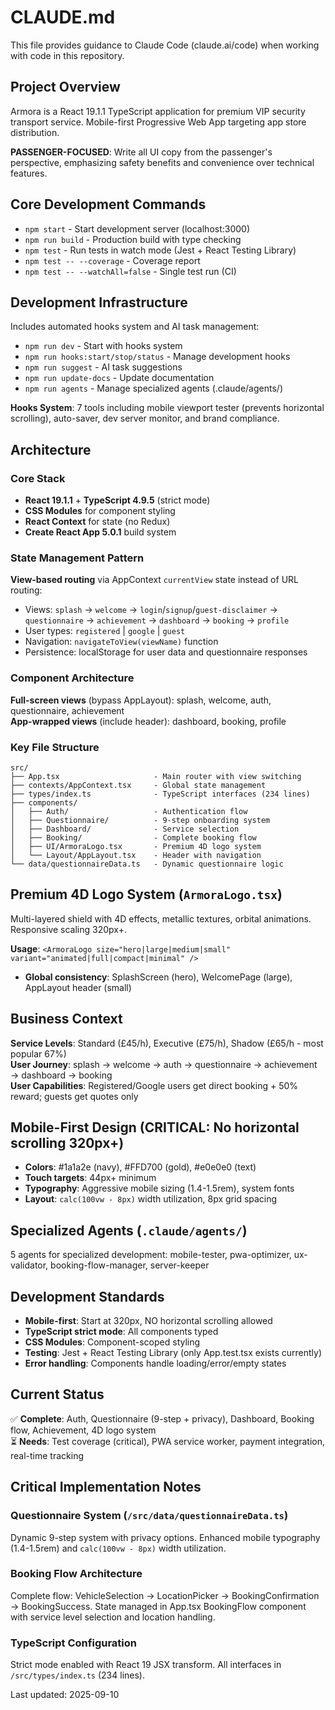 # CLAUDE.md

This file provides guidance to Claude Code (claude.ai/code) when working with code in this repository.

## Project Overview
Armora is a React 19.1.1 TypeScript application for premium VIP security transport service. Mobile-first Progressive Web App targeting app store distribution.

**PASSENGER-FOCUSED**: Write all UI copy from the passenger's perspective, emphasizing safety benefits and convenience over technical features.

## Core Development Commands
- `npm start` - Start development server (localhost:3000)
- `npm run build` - Production build with type checking
- `npm test` - Run tests in watch mode (Jest + React Testing Library)
- `npm test -- --coverage` - Coverage report
- `npm test -- --watchAll=false` - Single test run (CI)

## Development Infrastructure
Includes automated hooks system and AI task management:
- `npm run dev` - Start with hooks system
- `npm run hooks:start/stop/status` - Manage development hooks
- `npm run suggest` - AI task suggestions
- `npm run update-docs` - Update documentation
- `npm run agents` - Manage specialized agents (.claude/agents/)

**Hooks System**: 7 tools including mobile viewport tester (prevents horizontal scrolling), auto-saver, dev server monitor, and brand compliance.

## Architecture

### Core Stack
- **React 19.1.1** + **TypeScript 4.9.5** (strict mode)
- **CSS Modules** for component styling
- **React Context** for state (no Redux)
- **Create React App 5.0.1** build system

### State Management Pattern
**View-based routing** via AppContext `currentView` state instead of URL routing:
- Views: `splash` → `welcome` → `login`/`signup`/`guest-disclaimer` → `questionnaire` → `achievement` → `dashboard` → `booking` → `profile`
- User types: `registered` | `google` | `guest`
- Navigation: `navigateToView(viewName)` function
- Persistence: localStorage for user data and questionnaire responses

### Component Architecture
**Full-screen views** (bypass AppLayout): splash, welcome, auth, questionnaire, achievement  
**App-wrapped views** (include header): dashboard, booking, profile

### Key File Structure
```
src/
├── App.tsx                     - Main router with view switching
├── contexts/AppContext.tsx     - Global state management
├── types/index.ts              - TypeScript interfaces (234 lines)
├── components/
│   ├── Auth/                   - Authentication flow
│   ├── Questionnaire/          - 9-step onboarding system  
│   ├── Dashboard/              - Service selection
│   ├── Booking/                - Complete booking flow
│   ├── UI/ArmoraLogo.tsx       - Premium 4D logo system
│   └── Layout/AppLayout.tsx    - Header with navigation
└── data/questionnaireData.ts   - Dynamic questionnaire logic
```

## Premium 4D Logo System (`ArmoraLogo.tsx`)
Multi-layered shield with 4D effects, metallic textures, orbital animations. Responsive scaling 320px+.

**Usage**: `<ArmoraLogo size="hero|large|medium|small" variant="animated|full|compact|minimal" />`
- **Global consistency**: SplashScreen (hero), WelcomePage (large), AppLayout header (small)

## Business Context
**Service Levels**: Standard (£45/h), Executive (£75/h), Shadow (£65/h - most popular 67%)  
**User Journey**: splash → welcome → auth → questionnaire → achievement → dashboard → booking  
**User Capabilities**: Registered/Google users get direct booking + 50% reward; guests get quotes only

## Mobile-First Design (CRITICAL: No horizontal scrolling 320px+)
- **Colors**: #1a1a2e (navy), #FFD700 (gold), #e0e0e0 (text)  
- **Touch targets**: 44px+ minimum
- **Typography**: Aggressive mobile sizing (1.4-1.5rem), system fonts
- **Layout**: `calc(100vw - 8px)` width utilization, 8px grid spacing

## Specialized Agents (`.claude/agents/`)
5 agents for specialized development: mobile-tester, pwa-optimizer, ux-validator, booking-flow-manager, server-keeper

## Development Standards
- **Mobile-first**: Start at 320px, NO horizontal scrolling allowed
- **TypeScript strict mode**: All components typed
- **CSS Modules**: Component-scoped styling
- **Testing**: Jest + React Testing Library (only App.test.tsx exists currently)
- **Error handling**: Components handle loading/error/empty states

## Current Status
✅ **Complete**: Auth, Questionnaire (9-step + privacy), Dashboard, Booking flow, Achievement, 4D logo system  
⏳ **Needs**: Test coverage (critical), PWA service worker, payment integration, real-time tracking

## Critical Implementation Notes

### Questionnaire System (`/src/data/questionnaireData.ts`)
Dynamic 9-step system with privacy options. Enhanced mobile typography (1.4-1.5rem) and `calc(100vw - 8px)` width utilization.

### Booking Flow Architecture
Complete flow: VehicleSelection → LocationPicker → BookingConfirmation → BookingSuccess. State managed in App.tsx BookingFlow component with service level selection and location handling.

### TypeScript Configuration  
Strict mode enabled with React 19 JSX transform. All interfaces in `/src/types/index.ts` (234 lines).

Last updated: 2025-09-10